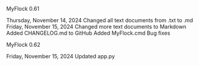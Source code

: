 MyFlock 0.61

Thursday, November 14, 2024
Changed all text documents from .txt to .md
Friday, November 15, 2024
Changed more text documents to Markdown
Added CHANGELOG.md to GitHub
Added MyFlock.cmd
Bug fixes

MyFlock 0.62

Friday, November 15, 2024
Updated app.py